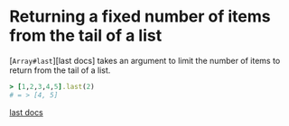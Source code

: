 # Returning a fixed number of items from the tail of a list

[`Array#last`][last docs] takes an argument to limit the number of items to return 
from the tail of a list.

```ruby
> [1,2,3,4,5].last(2)
# = > [4, 5]
```

[last docs](http://www.ruby-doc.org/core-2.2.0/Array.html#method-i-last)
